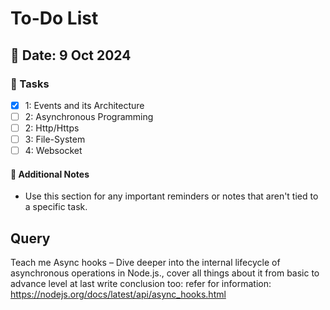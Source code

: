 # To-Do List

## 📅 Date: 9 Oct 2024

### 📝 Tasks

- [x] 1: Events and its Architecture
- [ ] 2: Asynchronous Programming
- [ ] 2: Http/Https
- [ ] 3: File-System
- [ ] 4: Websocket

<!-- ### 🚀 Completed Tasks

- [x] Task 1: This is done -->

#### 📌 Additional Notes

- Use this section for any important reminders or notes that aren't tied to a specific task.

## Query

Teach me Async hooks – Dive deeper into the internal lifecycle of asynchronous operations in Node.js., cover all things about it from basic to advance level at last write conclusion too: refer for information: https://nodejs.org/docs/latest/api/async_hooks.html

#
